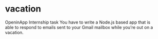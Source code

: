 # vacation
OpeninApp Internship task
You have to write a Node.js based app that is able to respond to emails sent to your Gmail mailbox while you’re out on a vacation. 
